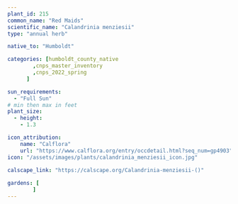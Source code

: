 ```yaml
---
plant_id: 215 
common_name: "Red Maids"
scientific_name: "Calandrinia menziesii"
type: "annual herb"

native_to: "Humboldt"

categories: [humboldt_county_native
        ,cnps_master_inventory
        ,cnps_2022_spring
      ]

sun_requirements:
  - "Full Sun"
# min then max in feet
plant_size:
  - height: 
    - 1.3 

icon_attribution: 
    name: "Calflora"
    url: "https://www.calflora.org/entry/occdetail.html?seq_num=gp4903"
icon: "/assets/images/plants/calandrinia_menziesii_icon.jpg"
 
calscape_link: "https://calscape.org/Calandrinia-menziesii-()"

gardens: [
        ]
---
```








